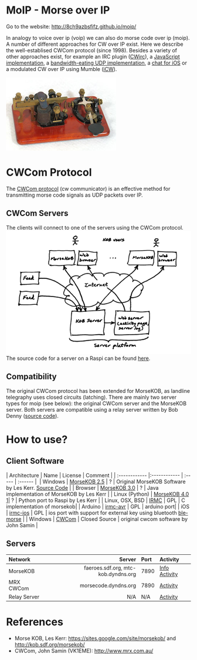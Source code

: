 MoIP - Morse over IP
====================
Go to the website: http://8ch9azbsfifz.github.io/moip/

In analogy to voice over ip (voip) we can also do morse code over ip (moip).
A number of different approaches for CW over IP exist. Here we describe the
well-establised CWCom protocol (since 1998). 
Besides a variety of other approaches exist, for example an IRC 
plugin ([CWirc](http://myspace.voo.be/pcoupard/cwirc/)), 
a [JavaScript implementation](http://morsecode.me), 
a [bandwidth-eating UDP implementation](http://hans.liss.pp.se/node/343), 
a [chat for iOS](http://pignology.net/cwwithme.html) 
or a modulated CW over IP using Mumble ([iCW](https://sites.google.com/site/icwoip/)).

![MOIP](/img/kob.jpg?raw=true "MOIP")


# CWCom Protocol
The [CWCom protocol](/doc/cwcom.pdf?raw=true) (cw communicator) is an effective method for transmitting
morse code signals as UDP packets over IP. 
 
## CWCom Servers
The clients will connect to one of the servers using the CWCom protocol. 
![Architecture](/img/architecture.png?raw=true "Architecture")
The source code for a server on a Raspi can be found [here](https://sites.google.com/site/morsekob/server).

## Compatibility 
The original CWCom protocol has been extended for MorseKOB, as landline telegraphy uses 
closed circuits (latching). There are mainly two server types for moip (see below):
the original CWCom server and the MorseKOB server. Both servers are compatible using a
relay server written by Bob Denny ([source code](https://github.com/8cH9azbsFifZ/moip-relay-server/tree/master)).

# How to use?

## Client Software

| Architecture  | Name  	| License | Comment |
| :------------ |:------------ 	| :-----  | :------ | 
| Windows	| [MorseKOB 2.5](http://kob.sdf.org/morsekob/morsekob25/index.htm) 	| ? | Original MorseKOB Software by Les Kerr. [Source Code](https://sites.google.com/site/morsekob/morsekob25) |
| Browser	| [MorseKOB 3.0](http://kob.sdf.org/morsekob/morsekob30/index.htm) 	| ? | Java implementation of MorseKOB by Les Kerr |
| Linux (Python) | [MorseKOB 4.0](https://sites.google.com/site/morsekob/morsekob40) [1](https://github.com/8cH9azbsFifZ/morsekob)| ? | Python port to Raspi by Les Kerr |
| Linux, OSX, BSD | [IRMC](https://github.com/8cH9azbsFifZ/irmc)			| GPL | C implementation of morsekob|
| Arduino	| [irmc-avr](https://github.com/8cH9azbsFifZ/irmc-avr)			| GPL | arduino port|
| iOS		| [irmc-ios](https://github.com/8cH9azbsFifZ/irmc-ios) 			| GPL | ios port with support for external key using bluetooth [ble-morse](https://github.com/8cH9azbsFifZ/ble-morse) |
| Windows 	| [CWCom](http://www.mrx.com.au/d_cwcom.htm)		 		| Closed Source | original cwcom software by John Samin | 


## Servers
| Network 	| Server	  	| Port  | Activity | 
| :------------ | ---------------:	| :---- | :------- |
| MorseKOB      | faeroes.sdf.org, mtc-kob.dyndns.org 	| 7890 	| [Info](http://mtc-kob.dyndns.org/info.html) [Activity](http://mtc-kob.dyndns.org) |
| MRX CWCom      | morsecode.dyndns.org  | 7890	| [Activity](http://morsecode.dyndns.org) |
| Relay Server 	| N/A 			| N/A 	| [Activity](http://morsecode.dc3.com:7890) |

# References
* Morse KOB, Les Kerr: https://sites.google.com/site/morsekob/ and http://kob.sdf.org/morsekob/
* CWCom, John Samin (VK1EME): http://www.mrx.com.au/

